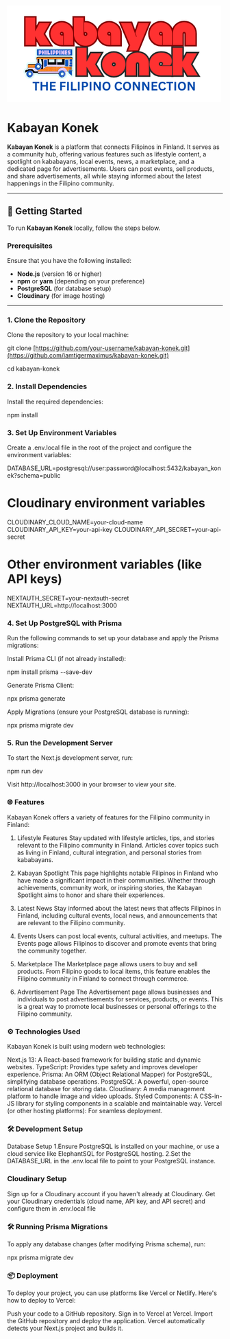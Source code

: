 ![Logo](src/assets/kabayankonek.png)

# Kabayan Konek

**Kabayan Konek** is a platform that connects Filipinos in Finland. It serves as a community hub, offering various features such as lifestyle content, a spotlight on kababayans, local events, news, a marketplace, and a dedicated page for advertisements. Users can post events, sell products, and share advertisements, all while staying informed about the latest happenings in the Filipino community.

---

## 🚀 **Getting Started**

To run **Kabayan Konek** locally, follow the steps below.

### Prerequisites

Ensure that you have the following installed:

- **Node.js** (version 16 or higher)
- **npm** or **yarn** (depending on your preference)
- **PostgreSQL** (for database setup)
- **Cloudinary** (for image hosting)

---

### 1. Clone the Repository

Clone the repository to your local machine:

git clone [https://github.com/your-username/kabayan-konek.git](https://github.com/iamtigermaximus/kabayan-konek.git)

cd kabayan-konek

### 2. Install Dependencies

Install the required dependencies:

npm install

### 3. Set Up Environment Variables

Create a .env.local file in the root of the project and configure the environment variables:

DATABASE_URL=postgresql://user:password@localhost:5432/kabayan_konek?schema=public

# Cloudinary environment variables

CLOUDINARY_CLOUD_NAME=your-cloud-name
CLOUDINARY_API_KEY=your-api-key
CLOUDINARY_API_SECRET=your-api-secret

# Other environment variables (like API keys)

NEXTAUTH_SECRET=your-nextauth-secret
NEXTAUTH_URL=http://localhost:3000

### 4. Set Up PostgreSQL with Prisma

Run the following commands to set up your database and apply the Prisma migrations:

Install Prisma CLI (if not already installed):

npm install prisma --save-dev

Generate Prisma Client:

npx prisma generate

Apply Migrations (ensure your PostgreSQL database is running):

npx prisma migrate dev

### 5. Run the Development Server

To start the Next.js development server, run:

npm run dev

Visit http://localhost:3000 in your browser to view your site.

### 🌐 Features

Kabayan Konek offers a variety of features for the Filipino community in Finland:

1. Lifestyle Features
   Stay updated with lifestyle articles, tips, and stories relevant to the Filipino community in Finland. Articles cover topics such as living in Finland, cultural integration, and personal stories from kababayans.

2. Kabayan Spotlight
   This page highlights notable Filipinos in Finland who have made a significant impact in their communities. Whether through achievements, community work, or inspiring stories, the Kabayan Spotlight aims to honor and share their experiences.

3. Latest News
   Stay informed about the latest news that affects Filipinos in Finland, including cultural events, local news, and announcements that are relevant to the Filipino community.

4. Events
   Users can post local events, cultural activities, and meetups. The Events page allows Filipinos to discover and promote events that bring the community together.

5. Marketplace
   The Marketplace page allows users to buy and sell products. From Filipino goods to local items, this feature enables the Filipino community in Finland to connect through commerce.

6. Advertisement Page
   The Advertisement page allows businesses and individuals to post advertisements for services, products, or events. This is a great way to promote local businesses or personal offerings to the Filipino community.

### ⚙️ Technologies Used

Kabayan Konek is built using modern web technologies:

Next.js 13: A React-based framework for building static and dynamic websites.
TypeScript: Provides type safety and improves developer experience.
Prisma: An ORM (Object Relational Mapper) for PostgreSQL, simplifying database operations.
PostgreSQL: A powerful, open-source relational database for storing data.
Cloudinary: A media management platform to handle image and video uploads.
Styled Components: A CSS-in-JS library for styling components in a scalable and maintainable way.
Vercel (or other hosting platforms): For seamless deployment.

### 🛠️ Development Setup

Database Setup
1.Ensure PostgreSQL is installed on your machine, or use a cloud service like ElephantSQL for PostgreSQL hosting.
2.Set the DATABASE_URL in the .env.local file to point to your PostgreSQL instance.

### Cloudinary Setup

Sign up for a Cloudinary account if you haven't already at Cloudinary.
Get your Cloudinary credentials (cloud name, API key, and API secret) and configure them in .env.local file

### 🛠️ Running Prisma Migrations

To apply any database changes (after modifying Prisma schema), run:

npx prisma migrate dev

### 📦 Deployment

To deploy your project, you can use platforms like Vercel or Netlify. Here's how to deploy to Vercel:

Push your code to a GitHub repository.
Sign in to Vercel at Vercel.
Import the GitHub repository and deploy the application.
Vercel automatically detects your Next.js project and builds it.
